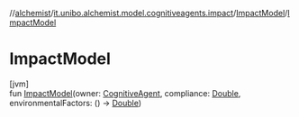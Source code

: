 //[alchemist](../../../index.md)/[it.unibo.alchemist.model.cognitiveagents.impact](../index.md)/[ImpactModel](index.md)/[ImpactModel](-impact-model.md)

# ImpactModel

[jvm]\
fun [ImpactModel](-impact-model.md)(owner: [CognitiveAgent](../../it.unibo.alchemist.model.cognitiveagents/-cognitive-agent/index.md), compliance: [Double](https://kotlinlang.org/api/latest/jvm/stdlib/kotlin/-double/index.html), environmentalFactors: () -> [Double](https://kotlinlang.org/api/latest/jvm/stdlib/kotlin/-double/index.html))
